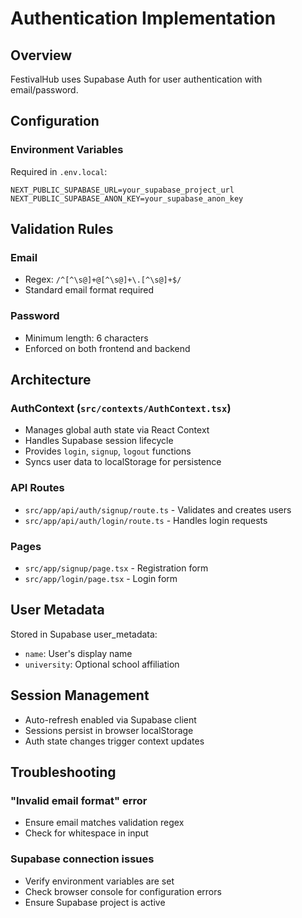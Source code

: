 # Authentication Implementation

## Overview
FestivalHub uses Supabase Auth for user authentication with email/password.

## Configuration

### Environment Variables
Required in `.env.local`:
```
NEXT_PUBLIC_SUPABASE_URL=your_supabase_project_url
NEXT_PUBLIC_SUPABASE_ANON_KEY=your_supabase_anon_key
```

## Validation Rules

### Email
- Regex: `/^[^\s@]+@[^\s@]+\.[^\s@]+$/`
- Standard email format required

### Password
- Minimum length: 6 characters
- Enforced on both frontend and backend

## Architecture

### AuthContext (`src/contexts/AuthContext.tsx`)
- Manages global auth state via React Context
- Handles Supabase session lifecycle
- Provides `login`, `signup`, `logout` functions
- Syncs user data to localStorage for persistence

### API Routes
- `src/app/api/auth/signup/route.ts` - Validates and creates users
- `src/app/api/auth/login/route.ts` - Handles login requests

### Pages
- `src/app/signup/page.tsx` - Registration form
- `src/app/login/page.tsx` - Login form

## User Metadata
Stored in Supabase user_metadata:
- `name`: User's display name
- `university`: Optional school affiliation

## Session Management
- Auto-refresh enabled via Supabase client
- Sessions persist in browser localStorage
- Auth state changes trigger context updates

## Troubleshooting

### "Invalid email format" error
- Ensure email matches validation regex
- Check for whitespace in input

### Supabase connection issues
- Verify environment variables are set
- Check browser console for configuration errors
- Ensure Supabase project is active
